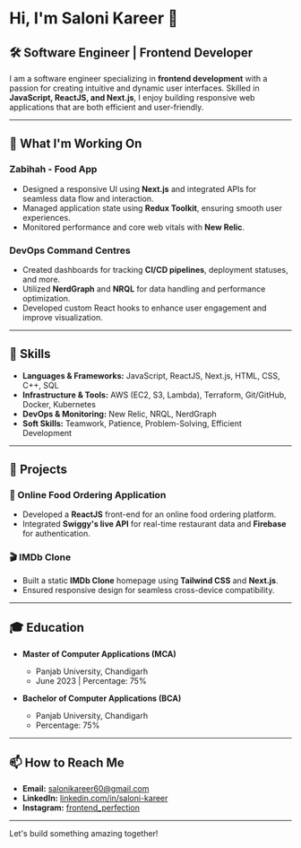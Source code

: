 # Hi, I'm Saloni Kareer 👋

## 🛠️ Software Engineer | Frontend Developer

I am a software engineer specializing in **frontend development** with a passion for creating intuitive and dynamic user interfaces. Skilled in **JavaScript, ReactJS, and Next.js**, I enjoy building responsive web applications that are both efficient and user-friendly.

---

## 🔭 What I'm Working On

### Zabihah - Food App
- Designed a responsive UI using **Next.js** and integrated APIs for seamless data flow and interaction.
- Managed application state using **Redux Toolkit**, ensuring smooth user experiences.
- Monitored performance and core web vitals with **New Relic**.

### DevOps Command Centres
- Created dashboards for tracking **CI/CD pipelines**, deployment statuses, and more.
- Utilized **NerdGraph** and **NRQL** for data handling and performance optimization.
- Developed custom React hooks to enhance user engagement and improve visualization.

---

## 🌱 Skills

- **Languages & Frameworks:** JavaScript, ReactJS, Next.js, HTML, CSS, C++, SQL
- **Infrastructure & Tools:** AWS (EC2, S3, Lambda), Terraform, Git/GitHub, Docker, Kubernetes
- **DevOps & Monitoring:** New Relic, NRQL, NerdGraph
- **Soft Skills:** Teamwork, Patience, Problem-Solving, Efficient Development

---

## 🚀 Projects

### 🥘 Online Food Ordering Application
- Developed a **ReactJS** front-end for an online food ordering platform.
- Integrated **Swiggy's live API** for real-time restaurant data and **Firebase** for authentication.

### 🎬 IMDb Clone
- Built a static **IMDb Clone** homepage using **Tailwind CSS** and **Next.js**.
- Ensured responsive design for seamless cross-device compatibility.

---

## 🎓 Education

- **Master of Computer Applications (MCA)**
  - Panjab University, Chandigarh
  - June 2023 | Percentage: 75%
  
- **Bachelor of Computer Applications (BCA)**
  - Panjab University, Chandigarh
  - Percentage: 75%

---

## 📫 How to Reach Me

- **Email:** [salonikareer60@gmail.com](mailto:salonikareer60@gmail.com)
- **LinkedIn:** [linkedin.com/in/saloni-kareer](https://linkedin.com/in/saloni-kareer)
- **Instagram:** [frontend_perfection](https://www.instagram.com/frontend_perfection/)

---

Let's build something amazing together!

